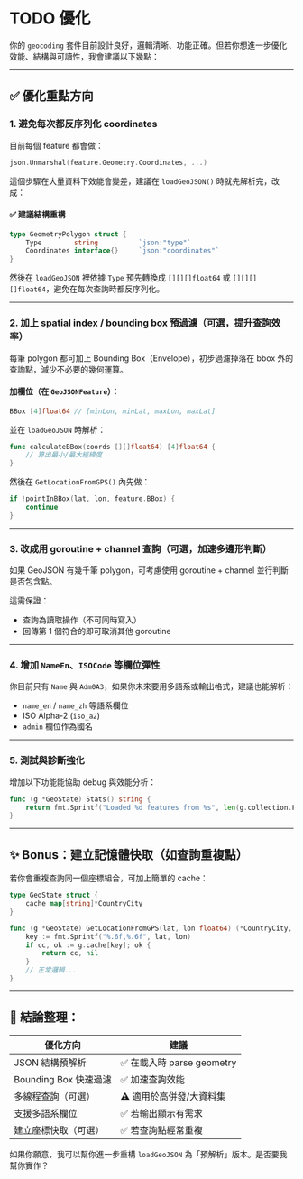 

# TODO 優化
你的 `geocoding` 套件目前設計良好，邏輯清晰、功能正確。但若你想進一步優化效能、結構與可讀性，我會建議以下幾點：

---

## ✅ 優化重點方向

### 1. **避免每次都反序列化 coordinates**

目前每個 feature 都會做：

```go
json.Unmarshal(feature.Geometry.Coordinates, ...)
```

這個步驟在大量資料下效能會變差，建議在 `loadGeoJSON()` 時就先解析完，改成：

#### ✅ 建議結構重構

```go
type GeometryPolygon struct {
	Type        string          `json:"type"`
	Coordinates interface{}     `json:"coordinates"`
}
```

然後在 `loadGeoJSON` 裡依據 `Type` 預先轉換成 `[][][]float64` 或 `[][][][]float64`，避免在每次查詢時都反序列化。

---

### 2. **加上 spatial index / bounding box 預過濾（可選，提升查詢效率）**

每筆 polygon 都可加上 Bounding Box（Envelope），初步過濾掉落在 bbox 外的查詢點，減少不必要的幾何運算。

#### 加欄位（在 `GeoJSONFeature`）：

```go
BBox [4]float64 // [minLon, minLat, maxLon, maxLat]
```

並在 `loadGeoJSON` 時解析：

```go
func calculateBBox(coords [][]float64) [4]float64 {
	// 算出最小/最大經緯度
}
```

然後在 `GetLocationFromGPS()` 內先做：

```go
if !pointInBBox(lat, lon, feature.BBox) {
    continue
}
```

---

### 3. **改成用 goroutine + channel 查詢（可選，加速多邊形判斷）**

如果 GeoJSON 有幾千筆 polygon，可考慮使用 goroutine + channel 並行判斷是否包含點。

這需保證：

* 查詢為讀取操作（不可同時寫入）
* 回傳第 1 個符合的即可取消其他 goroutine

---

### 4. **增加 `NameEn`、`ISOCode` 等欄位彈性**

你目前只有 `Name` 與 `Adm0A3`，如果你未來要用多語系或輸出格式，建議也能解析：

* `name_en` / `name_zh` 等語系欄位
* ISO Alpha-2 (`iso_a2`)
* `admin` 欄位作為國名

---

### 5. **測試與診斷強化**

增加以下功能能協助 debug 與效能分析：

```go
func (g *GeoState) Stats() string {
	return fmt.Sprintf("Loaded %d features from %s", len(g.collection.Features), g.jsonPath)
}
```

---

## ✨ Bonus：建立記憶體快取（如查詢重複點）

若你會重複查詢同一個座標組合，可加上簡單的 cache：

```go
type GeoState struct {
	cache map[string]*CountryCity
}

func (g *GeoState) GetLocationFromGPS(lat, lon float64) (*CountryCity, error) {
	key := fmt.Sprintf("%.6f,%.6f", lat, lon)
	if cc, ok := g.cache[key]; ok {
		return cc, nil
	}
	// 正常邏輯...
}
```

---

## 🧠 結論整理：

| 優化方向              | 建議                      |
|-----------------------|---------------------------|
| JSON 結構預解析       | ✅ 在載入時 parse geometry |
| Bounding Box 快速過濾 | ✅ 加速查詢效能            |
| 多線程查詢（可選）    | ⚠️ 適用於高併發/大資料集   |
| 支援多語系欄位        | ✅ 若輸出顯示有需求        |
| 建立座標快取（可選）  | ✅ 若查詢點經常重複        |

如果你願意，我可以幫你進一步重構 `loadGeoJSON` 為「預解析」版本。是否要我幫你實作？
